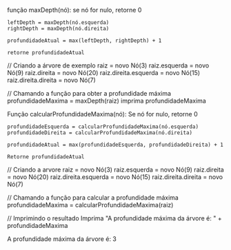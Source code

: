 função maxDepth(nó):
    se nó for nulo, retorne 0
    
    leftDepth = maxDepth(nó.esquerda)
    rightDepth = maxDepth(nó.direita)
    
    profundidadeAtual = max(leftDepth, rightDepth) + 1
    
    retorne profundidadeAtual

// Criando a árvore de exemplo
raiz = novo Nó(3)
raiz.esquerda = novo Nó(9)
raiz.direita = novo Nó(20)
raiz.direita.esquerda = novo Nó(15)
raiz.direita.direita = novo Nó(7)

// Chamando a função para obter a profundidade máxima
profundidadeMaxima = maxDepth(raiz)
imprima profundidadeMaxima


Função calcularProfundidadeMaxima(nó):
    Se nó for nulo, retorne 0
    
    profundidadeEsquerda = calcularProfundidadeMaxima(nó.esquerda)
    profundidadeDireita = calcularProfundidadeMaxima(nó.direita)
    
    profundidadeAtual = max(profundidadeEsquerda, profundidadeDireita) + 1
    
    Retorne profundidadeAtual

// Criando a arvore
raiz = novo Nó(3)
raiz.esquerda = novo Nó(9)
raiz.direita = novo Nó(20)
raiz.direita.esquerda = novo Nó(15)
raiz.direita.direita = novo Nó(7)

// Chamando a função para calcular a profundidade máxima
profundidadeMaxima = calcularProfundidadeMaxima(raiz)

// Imprimindo o resultado
Imprima "A profundidade máxima da árvore é: " + profundidadeMaxima

A profundidade máxima da árvore é: 3
